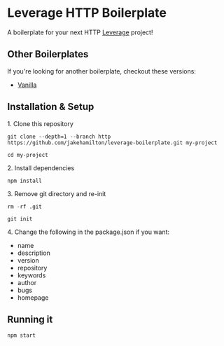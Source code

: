 Leverage HTTP Boilerplate
=========================

A boilerplate for your next HTTP [Leverage](http://github.com/jakehamilton/leverage) project!

Other Boilerplates
------------------

If you're looking for another boilerplate, checkout these versions:

+ [Vanilla](https://github.com/jakehamilton/leverage-boilerplate/)

Installation & Setup
--------------------

1\. Clone this repository

```shell
git clone --depth=1 --branch http https://github.com/jakehamilton/leverage-boilerplate.git my-project

cd my-project
```

2\. Install dependencies

```shell
npm install
```


3\. Remove git directory and re-init

```shell
rm -rf .git

git init
```

4\. Change the following in the package.json if you want:

+ name
+ description
+ version
+ repository
+ keywords
+ author
+ bugs
+ homepage

Running it
----------

```shell
npm start
```
